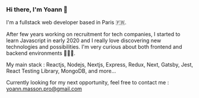 ### Hi there, I'm Yoann 👋

I'm a fullstack web developer based in Paris 🇫🇷.

After few years working on recruitment for tech companies, I started to learn Javascript in early 2020 and I really love discovering new technologies and possibilities.
I'm very curious about both frontend and backend environments 👨🏻‍💻.

My main stack : Reactjs, Nodejs, Nextjs, Express, Redux, Next, Gatsby, Jest, React Testing Library, MongoDB, and more...

Currently looking for my next opportunity, feel free to contact me : yoann.masson.pro@gmail.com



<!--
**YoannMas/YoannMas** is a ✨ _special_ ✨ repository because its `README.md` (this file) appears on your GitHub profile.

Here are some ideas to get you started:

- 🔭 I’m currently working on ...
- 🌱 I’m currently learning ...
- 👯 I’m looking to collaborate on ...
- 🤔 I’m looking for help with ...
- 💬 Ask me about ...
- 📫 How to reach me: ...
- 😄 Pronouns: ...
- ⚡ Fun fact: ...
-->
